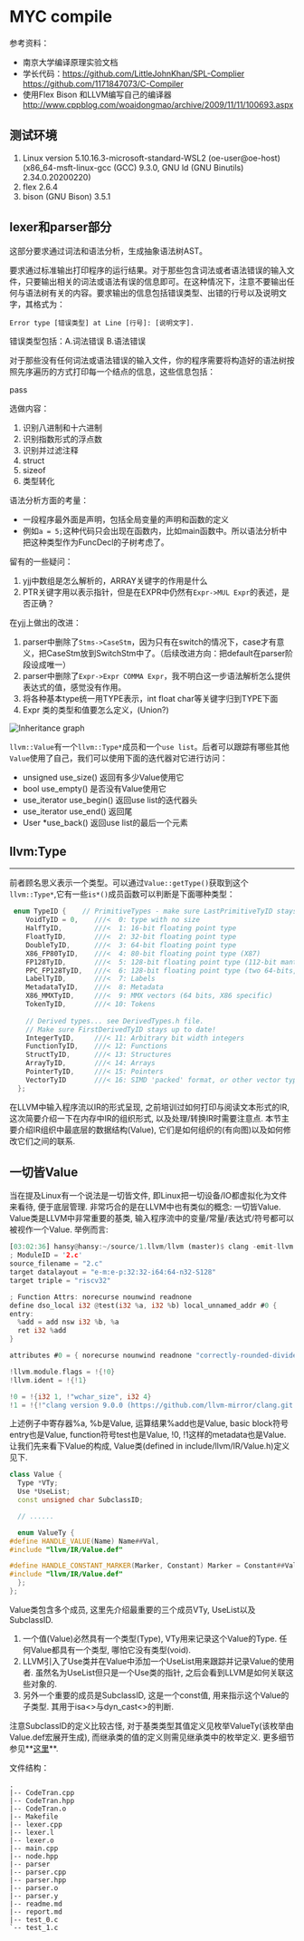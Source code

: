 # MYC compile

参考资料：
* 南京大学编译原理实验文档  
* 学长代码：https://github.com/LittleJohnKhan/SPL-Complier  https://github.com/1171847073/C-Compiler
* 使用Flex Bison 和LLVM编写自己的编译器  http://www.cppblog.com/woaidongmao/archive/2009/11/11/100693.aspx


## 测试环境
1. Linux version 5.10.16.3-microsoft-standard-WSL2 (oe-user@oe-host) (x86_64-msft-linux-gcc (GCC) 9.3.0, GNU ld (GNU Binutils) 2.34.0.20200220)
2. flex 2.6.4
3. bison (GNU Bison) 3.5.1

## lexer和parser部分

这部分要求通过词法和语法分析，生成抽象语法树AST。

要求通过标准输出打印程序的运行结果。对于那些包含词法或者语法错误的输入文件，只要输出相关的词法或语法有误的信息即可。在这种情况下，注意不要输出任何与语法树有关的内容。要求输出的信息包括错误类型、出错的行号以及说明文字，其格式为：

```shell
Error type [错误类型] at Line [行号]: [说明文字].
```

错误类型包括：A.词法错误    B.语法错误

对于那些没有任何词法或语法错误的输入文件，你的程序需要将构造好的语法树按照先序遍历的方式打印每一个结点的信息，这些信息包括：

pass

选做内容：
1. 识别八进制和十六进制
2. 识别指数形式的浮点数
3. 识别并过滤注释
4. struct
5. sizeof
6. 类型转化

语法分析方面的考量：
* 一段程序最外面是声明，包括全局变量的声明和函数的定义
* 例如`a = 5;`这种代码只会出现在函数内，比如main函数中。所以语法分析中把这种类型作为FuncDecl的子树考虑了。

留有的一些疑问：
1. yjj中数组是怎么解析的，ARRAY关键字的作用是什么
2. PTR关键字用以表示指针，但是在EXPR中仍然有`Expr->MUL Expr`的表述，是否正确？

在yjj上做出的改进：
1. parser中删除了`Stms->CaseStm`，因为只有在switch的情况下，case才有意义，把CaseStm放到SwitchStm中了。（后续改进方向：把default在parser阶段设成唯一）
2. parser中删除了`Expr->Expr COMMA Expr`，我不明白这一步语法解析怎么提供表达式的值，感觉没有作用。
3. 将各种基本type统一用TYPE表示，int float char等关键字归到TYPE下面
4. Expr 类的类型和值要怎么定义，(Union?)



![Inheritance graph](readme.assets/classllvm_1_1Value__inherit__graph.png)

`llvm::Value`有一个`llvm::Type*`成员和一个`use list`。后者可以跟踪有哪些其他`Value`使用了自己，我们可以使用下面的迭代器对它进行访问：

- unsigned use_size() 返回有多少Value使用它
- bool use_empty() 是否没有Value使用它
- use_iterator use_begin() 返回use list的迭代器头
- use_iterator use_end() 返回尾
- User *use_back() 返回use list的最后一个元素

## llvm:Type

------

前者顾名思义表示一个类型。可以通过`Value::getType()`获取到这个`llvm::Type*`,它有一些`is*()`成员函数可以判断是下面哪种类型：

```c
 enum TypeID {    // PrimitiveTypes - make sure LastPrimitiveTyID stays up to date.
    VoidTyID = 0,    ///<  0: type with no size
    HalfTyID,        ///<  1: 16-bit floating point type
    FloatTyID,       ///<  2: 32-bit floating point type
    DoubleTyID,      ///<  3: 64-bit floating point type
    X86_FP80TyID,    ///<  4: 80-bit floating point type (X87)
    FP128TyID,       ///<  5: 128-bit floating point type (112-bit mantissa)
    PPC_FP128TyID,   ///<  6: 128-bit floating point type (two 64-bits, PowerPC)
    LabelTyID,       ///<  7: Labels
    MetadataTyID,    ///<  8: Metadata
    X86_MMXTyID,     ///<  9: MMX vectors (64 bits, X86 specific)
    TokenTyID,       ///< 10: Tokens
 
    // Derived types... see DerivedTypes.h file.
    // Make sure FirstDerivedTyID stays up to date!
    IntegerTyID,     ///< 11: Arbitrary bit width integers
    FunctionTyID,    ///< 12: Functions
    StructTyID,      ///< 13: Structures
    ArrayTyID,       ///< 14: Arrays
    PointerTyID,     ///< 15: Pointers
    VectorTyID       ///< 16: SIMD 'packed' format, or other vector type
  };
```

在LLVM中输入程序流以IR的形式呈现, 之前培训过如何打印与阅读文本形式的IR, 这次简要介绍一下在内存中IR的组织形式, 以及处理/转换IR时需要注意点.
本节主要介绍IR组织中最底层的数据结构(Value), 它们是如何组织的(有向图)以及如何修改它们之间的联系.

## 一切皆Value

当在提及Linux有一个说法是一切皆文件, 即Linux把一切设备/IO都虚拟化为文件来看待, 便于底层管理.
非常巧合的是在LLVM中也有类似的概念: 一切皆Value. Value类是LLVM中非常重要的基类, 输入程序流中的变量/常量/表达式/符号都可以被视作一个Value.
举例而言:

```rust
[03:02:36] hansy@hansy:~/source/1.llvm/llvm (master)$ clang -emit-llvm -S --target=riscv32 -O2 2.c && cat 2.ll 
; ModuleID = '2.c'
source_filename = "2.c"
target datalayout = "e-m:e-p:32:32-i64:64-n32-S128"
target triple = "riscv32"

; Function Attrs: norecurse nounwind readnone
define dso_local i32 @test(i32 %a, i32 %b) local_unnamed_addr #0 {
entry:
  %add = add nsw i32 %b, %a
  ret i32 %add
}

attributes #0 = { norecurse nounwind readnone "correctly-rounded-divide-sqrt-fp-math"="false" "disable-tail-calls"="false" "less-precise-fpmad"="false" "min-legal-vector-width"="0" "no-frame-pointer-elim"="false" "no-infs-fp-math"="false" "no-jump-tables"="false" "no-nans-fp-math"="false" "no-signed-zeros-fp-math"="false" "no-trapping-math"="false" "stack-protector-buffer-size"="8" "target-features"="+relax" "unsafe-fp-math"="false" "use-soft-float"="false" }

!llvm.module.flags = !{!0}
!llvm.ident = !{!1}

!0 = !{i32 1, !"wchar_size", i32 4}
!1 = !{!"clang version 9.0.0 (https://github.com/llvm-mirror/clang.git 8a55120a7d72bed6c93749e0a6dbd0a2fcd873dd) (https://github.com/llvm-mirror/llvm.git ff5f64e4c8e72159f06487684037dcd3eca2cd8e)"}
```

上述例子中寄存器%a, %b是Value, 运算结果%add也是Value, basic block符号entry也是Value, function符号test也是Value, !0, !1这样的metadata也是Value.
让我们先来看下Value的构成, Value类(defined in include/llvm/IR/Value.h)定义见下.

```cpp
class Value {
  Type *VTy;
  Use *UseList;
  const unsigned char SubclassID;

  // ......

  enum ValueTy {
#define HANDLE_VALUE(Name) Name##Val,
#include "llvm/IR/Value.def"

#define HANDLE_CONSTANT_MARKER(Marker, Constant) Marker = Constant##Val,
#include "llvm/IR/Value.def"
  };
};
```

Value类包含多个成员, 这里先介绍最重要的三个成员VTy, UseList以及SubclassID.

1. 一个值(Value)必然具有一个类型(Type), VTy用来记录这个Value的Type. 任何Value都具有一个类型, 哪怕它没有类型(void).
2. LLVM引入了Use类并在Value中添加一个UseList用来跟踪并记录Value的使用者. 虽然名为UseList但只是一个Use类的指针, 之后会看到LLVM是如何关联这些对象的.
3. 另外一个重要的成员是SubclassID, 这是一个const值, 用来指示这个Value的子类型. 其用于isa<>与dyn_cast<>的判断.

注意SubclassID的定义比较古怪, 对于基类类型其值定义见枚举ValueTy(该枚举由Value.def宏展开生成), 而继承类的值的定义则需见继承类中的枚举定义. 更多细节参见**[这里](https://www.cnblogs.com/Five100Miles/p/13765578.html)**.

文件结构：
```shell
.
|-- CodeTran.cpp
|-- CodeTran.hpp
|-- CodeTran.o
|-- Makefile
|-- lexer.cpp
|-- lexer.l
|-- lexer.o
|-- main.cpp
|-- node.hpp
|-- parser
|-- parser.cpp
|-- parser.hpp
|-- parser.o
|-- parser.y
|-- readme.md
|-- report.md
|-- test_0.c
`-- test_1.c
```